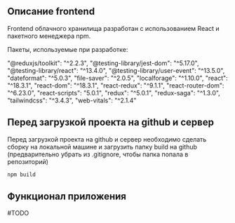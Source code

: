 ## Описание frontend

Frontend облачного хранилища разработан с использованием React и пакетного менеджера npm.

Пакеты, используемые при разработке:

"@reduxjs/toolkit": "^2.2.3",
"@testing-library/jest-dom": "^5.17.0",
"@testing-library/react": "^13.4.0",
"@testing-library/user-event": "^13.5.0",
"dateformat": "^5.0.3",
"file-saver": "^2.0.5",
"localforage": "^1.10.0",
"react": "^18.3.1",
"react-dom": "^18.3.1",
"react-redux": "^9.1.1",
"react-router-dom": "^6.23.0",
"react-scripts": "5.0.1",
"redux": "^5.0.1",
"redux-saga": "^1.3.0",
"tailwindcss": "^3.4.3",
"web-vitals": "^2.1.4"

## Перед загрузкой проекта на github и сервер

Перед загрузкой проекта на github и сервер необходимо сделать сборку на локальной машине и загрузить папку build на github (предварительно убрать из .gitignore, чтобы папка попала в репозиторий)

```bash
npm build
```

## Функционал приложения

#TODO
